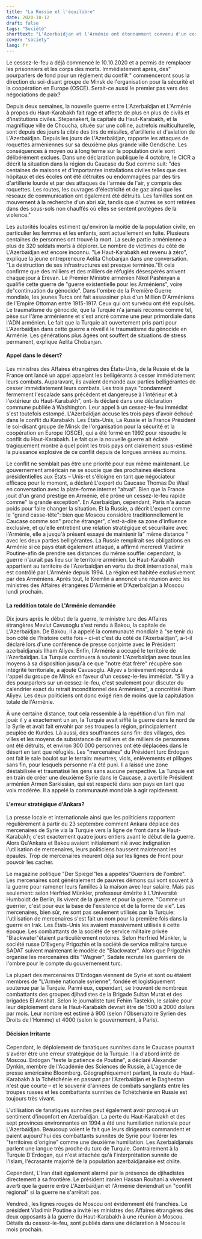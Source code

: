 ```yaml
---
title: "La Russie et l'équilibre"
date: 2020-10-12
draft: false
tags: "Société"
shorttext: "L'Azerbaïdjan et l'Arménie ont étonnamment convenu d'un cessez-le-feu après dix heures de négociations à Moscou."
cover: "society"
lang: fr
---
```


Le cessez-le-feu a déjà commencé le 10.10.2020 et a permis de remplacer les prisonniers et les corps des morts. Immédiatement après, des" pourparlers de fond pour un règlement du conflit " commenceront sous la direction du soi-disant groupe de Minsk de l'organisation pour la sécurité et la coopération en Europe (OSCE). Serait-ce aussi le premier pas vers des négociations de paix?

Depuis deux semaines, la nouvelle guerre entre L'Azerbaïdjan et L'Arménie à propos du Haut-Karabakh fait rage et affecte de plus en plus de civils et d'institutions civiles. Stepanakert, la capitale du Haut-Karabakh, et la magnifique ville de Choucha, située sur une colline, autrefois multiculturelle, sont depuis des jours la cible des tirs de missiles, d'artillerie et d'aviation de L'Azerbaïdjan. Depuis les jours de L'Azerbaïdjan, rapporte les attaques de roquettes arméniennes sur sa deuxième plus grande ville Gendsche. Les conséquences à moyen ou à long terme sur la population civile sont délibérément exclues. Dans une déclaration publique le 4 octobre, le CICR a décrit la situation dans la région du Caucase du Sud comme suit: "des centaines de maisons et d'importantes installations civiles telles que des hôpitaux et des écoles ont été détruites ou endommagées par des tirs d'artillerie lourde et par des attaques de l'armée de l'air, y compris des roquettes. Les routes, les ouvrages d'électricité et de gaz ainsi que les réseaux de communication ont également été détruits. Les familles sont en mouvement à la recherche d'un abri sûr, tandis que d'autres se sont retirées dans des sous-sols non chauffés où elles se sentent protégées de la violence."

Les autorités locales estiment qu'environ la moitié de la population civile, en particulier les femmes et les enfants, sont actuellement en fuite. Plusieurs centaines de personnes ont trouvé la mort. La seule partie arménienne a plus de 320 soldats morts à déplorer. Le nombre de victimes du côté de L'Azerbaïdjan est encore inconnu. "Le Haut-Karabakh est revenu à zéro", explique la jeune entrepreneure Aelita Chobanjan dans une conversation. "La destruction de ses infrastructures est presque terminée."Et cela confirme que des milliers et des milliers de réfugiés désespérés arrivent chaque jour à Erevan. Le Premier Ministre arménien Nikol Pashinyan a qualifié cette guerre de "guerre existentielle pour les Arméniens", voire de"continuation du génocide". Dans l'ombre de la Première Guerre mondiale, les jeunes Turcs ont fait assassiner plus d'un Million D'Arméniens de l'Empire Ottoman entre 1915-1917. Ceux qui ont survécu ont été expulsés. Le traumatisme du génocide, que la Turquie n'a jamais reconnu comme tel, pèse sur l'âme arménienne et s'est ancré comme une peur primordiale dans l'ADN arménien. Le fait que la Turquie ait ouvertement pris parti pour L'Azerbaïdjan dans cette guerre a réveillé le traumatisme du génocide en Arménie. Les générations plus âgées ont souffert de situations de stress permanent, explique Aelita Chobanjan.

#### Appel dans le désert?

Les ministres des Affaires étrangères des États-Unis, de la Russie et de la France ont lancé un appel appelant les belligérants à cesser immédiatement leurs combats. Auparavant, ils avaient demandé aux parties belligérantes de cesser immédiatement leurs combats. Les trois pays "condamnent fermement l'escalade sans précédent et dangereuse à l'intérieur et à l'extérieur du Haut-Karabakh", ont-ils déclaré dans une déclaration commune publiée à Washington. Leur appel à un cessez-le-feu immédiat s'est toutefois estompé. L'Azerbaïdjan accuse les trois pays d'avoir échoué dans le conflit du Karabakh. Les États-Unis, La Russie et la France Président le soi-disant groupe de Minsk de l'organisation pour la sécurité et la coopération en Europe (OSCE), qui a été formé en 1992 pour résoudre le conflit du Haut-Karabakh. Le fait que la nouvelle guerre ait éclaté tragiquement montre à quel point les trois pays ont clairement sous-estimé la puissance explosive de ce conflit depuis de longues années au moins.

Le conflit ne semblait pas être une priorité pour eux même maintenant. Le gouvernement américain ne se soucie que des prochaines élections présidentielles aux États – Unis-et s'éloigne en tant que négociateur efficace pour le moment, a déclaré L'expert du Caucase Thomas De Waal en conversation avec la plate-forme internet "ahval". Bien que la France jouit d'un grand prestige en Arménie, elle prône un cessez-le-feu rapide comme" la grande exception". En Azerbaïdjan, cependant, Paris n'a aucun poids pour faire changer la situation. Et la Russie, a décrit L'expert comme le "grand casse-tête": bien que Moscou considère traditionnellement le Caucase comme son" proche étranger", c'est-à-dire sa zone d'influence exclusive, et qu'elle entretient une relation stratégique et sécuritaire avec l'Arménie, elle a jusqu'à présent essayé de maintenir la" même distance " avec les deux parties belligérantes. La Russie remplirait ses obligations en Arménie si ce pays était également attaqué, a affirmé mercredi Vladimir Poutine-afin de prendre ses distances du même souffle: cependant, la guerre n'aurait pas lieu sur le territoire arménien. Le Haut-Karabakh appartient au territoire de l'Azerbaïdjan en vertu du droit international, mais est contrôlé par L'Arménie depuis 1994. La région est habitée exclusivement par des Arméniens. Après tout, le Kremlin a annoncé une réunion avec les ministres des Affaires étrangères D'Arménie et D'Azerbaïdjan à Moscou lundi prochain.

#### La reddition totale de L'Arménie demandée

Dix jours après le début de la guerre, le ministre turc des Affaires étrangères Mevlut Cavusoglu s'est rendu à Bakou, la capitale de L'Azerbaïdjan. De Bakou, il a appelé la communauté mondiale à "se tenir du bon côté de l'histoire cette fois – ci-et c'est du côté de l'Azerbaïdjan", a-t-il déclaré lors d'une conférence de presse conjointe avec le Président azerbaïdjanais Ilham Aliyev. Enfin, l'Arménie a occupé le territoire de l'Azerbaïdjan. La Turquie continuera à soutenir L'Azerbaïdjan avec tous les moyens à sa disposition jusqu'à ce que "notre état frère" récupère son intégrité territoriale, a ajouté Cavusoglu. Aliyev a brièvement répondu à l'appel du groupe de Minsk en faveur d'un cessez-le-feu immédiat. "S'il y a des pourparlers sur un cessez-le-feu, c'est seulement pour discuter du calendrier exact du retrait inconditionnel des Arméniens", a concrétisé Ilham Aliyev. Les deux politiciens ont donc exigé rien de moins que la capitulation totale de l'Arménie.

À une certaine distance, tout cela ressemble à la répétition d'un film mal joué: il y a exactement un an, la Turquie avait sifflé la guerre dans le nord de la Syrie et avait fait envahir par ses troupes la région, principalement peuplée de Kurdes. Là aussi, des souffrances sans fin: des villages, des villes et les moyens de subsistance de milliers et de milliers de personnes ont été détruits, et environ 300 000 personnes ont été déplacées dans le désert en tant que réfugiés. Les "mercenaires" du Président turc Erdogan ont fait le sale boulot sur le terrain: meurtres, viols, enlèvements et pillages sans fin, pour lesquels personne n'a été puni. Il a laissé une zone déstabilisée et traumatisé les gens sans aucune perspective. La Turquie est en train de créer une deuxième Syrie dans le Caucase, a averti le Président arménien Armen Sarkissian, qui est respecté dans son pays en tant que voix modérée. Il a appelé la communauté mondiale à agir rapidement.

#### L'erreur stratégique d'Ankara?

La presse locale et internationale ainsi que les politiciens rapportent régulièrement à partir du 23 septembre comment Ankara déplace des mercenaires de Syrie via la Turquie vers la ligne de front dans le Haut-Karabakh; c'est exactement quatre jours entiers avant le début de la guerre.  Alors Qu'Ankara et Bakou avaient initialement nié avec indignation l'utilisation de mercenaires, leurs politiciens haussent maintenant les épaules. Trop de mercenaires meurent déjà sur les lignes de Front pour pouvoir les cacher.

Le magazine politique "Der Spiegel"les a appelés"Guerriers de l'ombre". Les mercenaires sont généralement de pauvres démons qui vont souvent à la guerre pour ramener leurs familles à la maison avec leur salaire. Mais pas seulement: selon Herfried Münkler, professeur émérite à L'Université Humboldt de Berlin, ils vivent de la guerre et pour la guerre. "Comme un guerrier, c'est pour eux la base de l'existence et de la forme de vie". Les mercenaires, bien sûr, ne sont pas seulement utilisés par la Turquie: l'utilisation de mercenaires s'est fait un nom pour la première fois dans la guerre en Irak. Les États-Unis les avaient massivement utilisés à cette époque. Les combattants de la société de service militaire privée "Blackwater"étaient particulièrement notoires. Selon Herfried Münkler, la société russe D'Evgeny Prigozhin et la société de service militaire turque SADAT suivent maintenant le modèle de "Blackwater". Alors que Prigozhin organise les mercenaires dits "Wagner", Sadate recrute les guerriers de l'ombre pour le compte du gouvernement turc.

La plupart des mercenaires D'Erdogan viennent de Syrie et sont ou étaient membres de "L'Armée nationale syrienne", fondée et logistiquement soutenue par la Turquie. Parmi eux, cependant, se trouvent de nombreux combattants des groupes djihadistes de la Brigade Sultan Murat et des brigades El Amshat. Selon le journaliste turc Fehim Tastekin, le salaire pour leur déploiement dans le Haut-Karabakh devrait être de 1500 à 2000 dollars par mois. Leur nombre est estimé à 900 (selon l'Observatoire Syrien des Droits de l'Homme) et 4000 (selon le gouvernement, à Paris).

#### Décision Irritante

Cependant, le déploiement de fanatiques sunnites dans le Caucase pourrait s'avérer être une erreur stratégique de la Turquie. Il a d'abord irrité de Moscou. Erdogan "teste la patience de Poutine", a déclaré Alexander Dynkin, membre de l'Académie des Sciences de Russie, à L'agence de presse américaine Bloomberg. Géographiquement parlant, la route du Haut-Karabakh à la Tchétchénie en passant par l'Azerbaïdjan et le Daghestan n'est que courte – et le souvenir d'années de combats sanglants entre les troupes russes et les combattants sunnites de Tchétchénie en Russie est toujours très vivant.

L'utilisation de fanatiques sunnites peut également avoir provoqué un sentiment d'inconfort en Azerbaïdjan. La perte du Haut-Karabakh et des sept provinces environnantes en 1994 a été une humiliation nationale pour L'Azerbaïdjan. Beaucoup voient le fait que leurs dirigeants commandent et paient aujourd'hui des combattants sunnites de Syrie pour libérer les "territoires d'origine" comme une deuxième humiliation. Les Azerbaïdjanais parlent une langue très proche du turc de Turquie. Contrairement à la Turquie D'Erdogan, qui n'est attachée qu'à l'interprétation sunnite de l'Islam, l'écrasante majorité de la population azerbaïdjanaise est chiite.

Cependant, L'Iran était également alarmé par la présence de djihadistes directement à sa frontière. Le président iranien Hassan Rouhani a vivement averti que la guerre entre L'Azerbaïdjan et l'Arménie deviendrait un "conflit régional" si la guerre ne s'arrêtait pas.

Vendredi, les lignes rouges de Moscou ont évidemment été franchies. Le président Vladimir Poutine a invité les ministres des Affaires étrangères des deux opposants à la guerre du Haut-Karabakh à une réunion à Moscou. Détails du cessez-le-feu, sont publiés dans une déclaration à Moscou le mois prochain.

